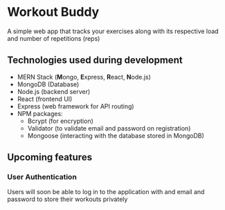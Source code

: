 ﻿
# Workout Buddy
A simple web app that tracks your exercises along with its respective load and number of repetitions (reps)

## Technologies used during development
 - MERN Stack (**M**ongo, **E**xpress, **R**eact, **N**ode.js)
 - MongoDB (Database)
 - Node.js (backend server)
 - React (frontend UI)
 - Express (web framework for API routing)
 - NPM packages:
	 - Bcrypt (for encryption)
	 - Validator (to validate email and password on registration)
	 - Mongoose (interacting with the database stored in MongoDB)
## Upcoming features
### User Authentication
Users will soon be able to log in to the application with and email and password to store their workouts privately
